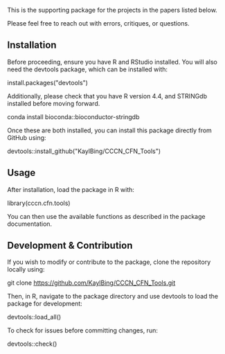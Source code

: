 This is the supporting package for the projects in the papers listed below.

Please feel free to reach out with errors, critiques, or questions.

## Installation

Before proceeding, ensure you have R and RStudio installed. You will also need the devtools package, which can be installed with:

install.packages("devtools")

Additionally, please check that you have R version 4.4, and STRINGdb installed before moving forward.

conda install bioconda::bioconductor-stringdb

Once these are both installed, you can install this package directly from GitHub using:

devtools::install_github("KaylBing/CCCN_CFN_Tools")

## Usage

After installation, load the package in R with:

library(cccn.cfn.tools)

You can then use the available functions as described in the package documentation.

## Development & Contribution

If you wish to modify or contribute to the package, clone the repository locally using:

git clone https://github.com/KaylBing/CCCN_CFN_Tools.git

Then, in R, navigate to the package directory and use devtools to load the package for development:

devtools::load_all()

To check for issues before committing changes, run:

devtools::check()

